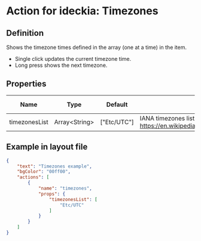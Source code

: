 # Action for ideckia: Timezones

## Definition

Shows the timezone times defined in the array (one at a time) in the item.

* Single click updates the current timezone time.
* Long press shows the next timezone.

## Properties

| Name | Type | Default | Description | Possible values |
| ----- |----- | ----- | ----- | ----- |
| timezonesList | Array&lt;String&gt; | ["Etc/UTC"] | IANA timezones list (from https://en.wikipedia.org/wiki/List_of_tz_database_time_zones) | null |

## Example in layout file

```json 
{
    "text": "Timezones example",
    "bgColor": "00ff00",
    "actions": [
        {
            "name": "timezones",
            "props": {
                "timezonesList": [
                    "Etc/UTC"
                ]
            }
        }
    ]
}

```